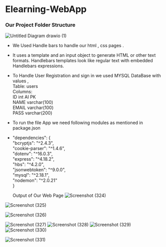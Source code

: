 # Elearning-WebApp

### Our Project Folder Structure


![Untitled Diagram drawio (1)](https://user-images.githubusercontent.com/73175071/226164635-15eeeb88-e838-4798-bb8c-cf833f024aed.png)


- We Used Handle bars to handle our html , css pages .
- It uses a template and an input object to generate HTML or other text formats. Handlebars templates look like regular text with embedded Handlebars expressions.
- To Handle User Registration and sign in we used MYSQL DataBase with values , <br>
Table: users<br>
Columns:<br>
ID int AI PK <br>
NAME varchar(100) <br>
EMAIL varchar(100) <br>
PASS varchar(200)<br>

- To run the file App we need following modules as mentioned in package.json<br>
- "dependencies": {<br>
    "bcryptjs": "^2.4.3",<br>
    "cookie-parser": "^1.4.6",<br>
    "dotenv": "^16.0.3",<br>
    "express": "^4.18.2",<br>
    "hbs": "^4.2.0",<br>
    "jsonwebtoken": "^9.0.0",<br>
    "mysql": "^2.18.1",<br>
    "nodemon": "^2.0.21"<br>
  }<br>
  
  Output of Our Web Page 
![Screenshot (324)](https://user-images.githubusercontent.com/73175071/226165162-4e92adc1-dbcb-44da-b7cf-0551865873af.png)

![Screenshot (325)](https://user-images.githubusercontent.com/73175071/226165161-bd3fe74b-0f27-4f38-b633-cd84a5d46267.png)

![Screenshot (326)](https://user-images.githubusercontent.com/73175071/226165167-651734bd-6a57-411c-8e56-f492e05ecf08.png)

![Screenshot (327)](https://user-images.githubusercontent.com/73175071/226165166-829b6aad-f10b-4a1e-9fc2-9ae3b9109de9.png)
![Screenshot (328)](https://user-images.githubusercontent.com/73175071/226165164-1f01ccc8-c8b1-4100-9f0f-b42b1c8e645c.png)
![Screenshot (329)](https://user-images.githubusercontent.com/73175071/226165163-24c67ce3-7d0e-4cf6-9987-77c60b84003c.png)
![Screenshot (330)](https://user-images.githubusercontent.com/73175071/226165137-17e358f2-6a52-4c45-8111-ba4b0647f72b.png)

![Screenshot (331)](https://user-images.githubusercontent.com/73175071/226165124-61178ce9-eaaf-46b3-af12-84da70bba344.png)

  
  
